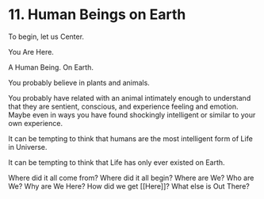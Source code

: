 # 11. Human Beings on Earth

To begin, let us Center. 

You Are Here. 

A Human Being. On Earth. 

You probably believe in plants and animals. 

You probably have related with an animal intimately enough to understand that they are sentient, conscious, and experience feeling and emotion. Maybe even in ways you have found shockingly intelligent or similar to your own experience. 

It can be tempting to think that humans are the most intelligent form of Life in Universe. 

It can be tempting to think that Life has only ever existed on Earth. 

Where did it all come from? Where did it all begin? Where are We? Who are We? Why are We Here? How did we get [[Here]]? What else is Out There? 